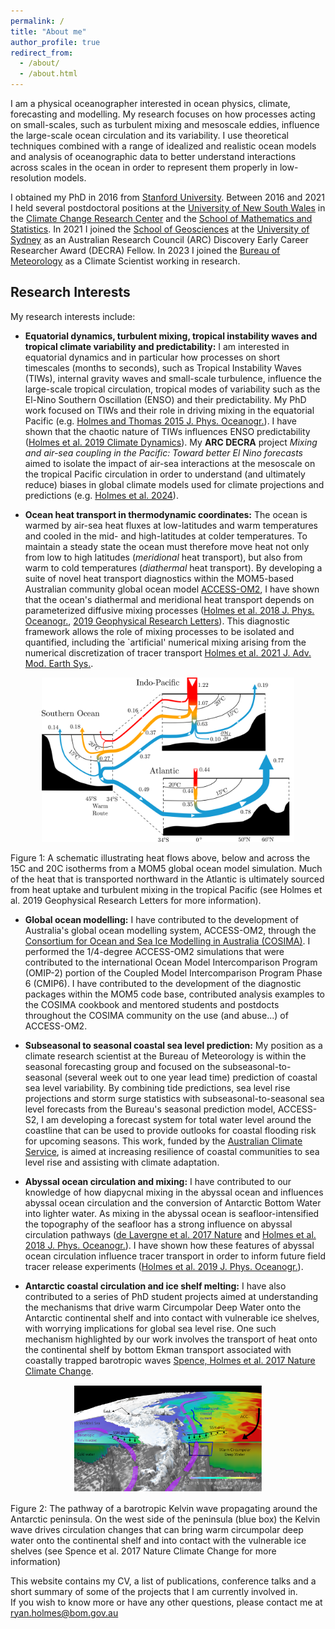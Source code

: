 ```yaml
---
permalink: /
title: "About me"
author_profile: true
redirect_from: 
  - /about/
  - /about.html
---
```


I am a physical oceanographer interested in ocean physics, climate, forecasting and modelling. 
My research focuses on how processes acting on small-scales, such as turbulent mixing and mesoscale eddies, influence the large-scale ocean circulation and its variability. 
I use theoretical techniques combined with a range of idealized and realistic ocean models and analysis of oceanographic data to better understand interactions across scales in the ocean in order to represent them properly in low-resolution models. 

I obtained my PhD in 2016 from [Stanford University](https://www.stanford.edu/). 
Between 2016 and 2021 I held several postdoctoral positions at the [University of New South Wales](http://www.unsw.edu.au) in the [Climate Change Research Center](https://www.unsw.edu.au/research/ccrc) and the [School of Mathematics and Statistics](https://www.unsw.edu.au/science/our-schools/maths). 
In 2021 I joined the [School of Geosciences](https://www.sydney.edu.au/science/schools/school-of-geosciences.html) at the [University of Sydney](http://www.sydney.edu.au/) as an Australian Research Council (ARC) Discovery Early Career Researcher Award (DECRA) Fellow. 
In 2023 I joined the [Bureau of Meteorology](http://www.bom.gov.au/) as a Climate Scientist working in research.

## Research Interests

My research interests include:

* **Equatorial dynamics, turbulent mixing, tropical instability waves and tropical climate variability and predictability:** 
I am interested in equatorial dynamics and in particular how processes on short timescales (months to seconds), such as Tropical Instability Waves (TIWs), internal gravity waves and small-scale turbulence, influence the large-scale tropical circulation, tropical modes of variability such as the El-Nino Southern Oscillation (ENSO) and their predictability.
My PhD work focused on TIWs and their role in driving mixing in the equatorial Pacific (e.g. [Holmes and Thomas 2015 J. Phys. Oceanogr.](http://dx.doi.org/10.1175/JPO-D-14-0209.1)). 
I have shown that the chaotic nature of TIWs influences ENSO predictability ([Holmes et al. 2019 Climate Dynamics](https://doi.org/10.1007/s00382-018-4217-0)).
My **ARC DECRA** project *Mixing and air-sea coupling in the Pacific: Toward better El Nino forecasts* aimed to isolate the impact of air-sea interactions at the mesoscale on the tropical Pacific circulation in order to understand (and ultimately reduce) biases in global climate models used for climate projections and predictions (e.g. [Holmes et al. 2024](https://doi.org/10.1175/JPO-D-24-0010.1)).

* **Ocean heat transport in thermodynamic coordinates:** The ocean is warmed by air-sea heat fluxes at low-latitudes and warm temperatures and cooled in the mid- and high-latitudes at colder temperatures. 
To maintain a steady state the ocean must therefore move heat not only from low to high latitudes (*meridional* heat transport), but also from warm to cold temperatures (*diathermal* heat transport). 
By developing a suite of novel heat transport diagnostics within the MOM5-based Australian community global ocean model [ACCESS-OM2](http://cosima.org.au/index.php/models/access-om2/), I have shown that the ocean's diathermal and meridional heat transport depends on parameterized diffusive mixing processes ([Holmes et al. 2018 J. Phys. Oceanogr.](https://doi.org/10.1175/JPO-D-18-0098.1), [2019 Geophysical Research Letters](https://dx.doi.org/10.1029/2019GL085160)). 
This diagnostic framework allows the role of mixing processes to be isolated and quantified, including the `artificial' numerical mixing arising from the numerical discretization of tracer transport [Holmes et al. 2021 J. Adv. Mod. Earth Sys.](https://doi.org/10.1029/2020MS002333).

<p align="center"> <img src="/files/SectionSchematic_v14.png"
  alt="Heat Transport Schematic" style="width:80%;
  text-align:center"/> <figcaption> Figure 1: A schematic illustrating heat flows above, below and across the 15C and 20C isotherms from a MOM5 global ocean model simulation. Much of the heat that is transported northward in the Atlantic is ultimately sourced from heat uptake and turbulent mixing in the tropical Pacific (see Holmes et al. 2019 Geophysical Research Letters for more information).
  </figcaption> </p>

* **Global ocean modelling:** I have contributed to the development of Australia's global ocean modelling system, ACCESS-OM2, through the [Consortium for Ocean and Sea Ice Modelling in Australia (COSIMA)](https://cosima.org.au/). I performed the 1/4-degree ACCESS-OM2 simulations that were contributed to the international Ocean Model Intercomparison Program (OMIP-2) portion of the Coupled Model Intercomparison Program Phase 6 (CMIP6). I have contributed to the development of the diagnostic packages within the MOM5 code base, contributed analysis examples to the COSIMA cookbook and mentored students and postdocts throughout the COSIMA community on the use (and abuse...) of ACCESS-OM2.

* **Subseasonal to seasonal coastal sea level prediction:** My position as a climate research scientist at the Bureau of Meteorology is within the seasonal forecasting group and focused on the subseasonal-to-seasonal (several week out to one year lead time) prediction of coastal sea level variability. By combining tide predictions, sea level rise projections and storm surge statistics with subseasonal-to-seasonal sea level forecasts from the Bureau's seasonal prediction model, ACCESS-S2, I am developing a forecast system for total water level around the coastline that can be used to provide outlooks for coastal flooding risk for upcoming seasons. This work, funded by the [Australian Climate Service](https://www.acs.gov.au/), is aimed at increasing resilience of coastal communities to sea level rise and assisting with climate adaptation.

* **Abyssal ocean circulation and mixing:** I have contributed to our knowledge of how diapycnal mixing in the abyssal ocean and influences abyssal ocean circulation and the conversion of Antarctic Bottom Water into lighter water. 
As mixing in the abyssal ocean is seafloor-intensified the topography of the seafloor has a strong influence on abyssal circulation pathways ([de Lavergne et al. 2017 Nature](http://dx.doi.org/10.1038/nature24472) and [Holmes et al. 2018 J. Phys. Oceanogr.](https://doi.org/10.1175/JPO-D-17-0141.1)).
I have shown how these features of abyssal ocean circulation influence tracer transport  in order to inform future field tracer release experiments ([Holmes et al. 2019 J. Phys. Oceanogr.](https://doi.org/10.1175/JPO-D-19-0006.1)).

* **Antarctic coastal circulation and ice shelf melting:** I have also contributed to a series of PhD student projects aimed at understanding the mechanisms that drive warm Circumpolar Deep Water onto the Antarctic continental shelf and into contact with vulnerable ice shelves, with worrying implications for global sea level rise. 
One such mechanism highlighted by our work involves the transport of heat onto the continental shelf by bottom Ekman transport associated with coastally trapped barotropic waves [Spence, Holmes et al. 2017 Nature Climate Change](http://dx.doi.org/10.1038/nclimate3335).

<p align="center">
  <img src="/files/NATCCsch.png" alt="Antarctic Kelvin Wave" style="width:60%;
  text-align:center"/>
<figcaption> Figure 2: The pathway of a barotropic Kelvin wave
  propagating around the Antarctic peninsula. On the west side of the
  peninsula (blue box) the Kelvin wave drives circulation changes that
  can bring warm circumpolar deep water onto the continental shelf and
  into contact with the vulnerable ice shelves (see Spence et
  al. 2017 Nature Climate Change for more
  information) </figcaption>
</p>

This website contains my CV, a list of publications, conference talks and a short summary of some of the projects that I am currently involved in.  
If you wish to know more or have any other questions, please contact me at [ryan.holmes@bom.gov.au](mailto:ryan.holmes@bom.gov.au)



